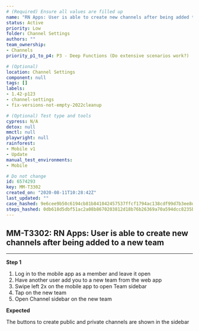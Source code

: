 ```yaml
---
# (Required) Ensure all values are filled up
name: "RN Apps: User is able to create new channels after being added to a new team"
status: Active
priority: Low
folder: Channel Settings
authors: ""
team_ownership: 
- Channels
priority_p1_to_p4: P3 - Deep Functions (Do extensive scenarios work?)

# (Optional)
location: Channel Settings
component: null
tags: []
labels: 
- 1.42-p123
- channel-settings
- fix-versions-not-empty-2022cleanup

# (Optional) Test type and tools
cypress: N/A
detox: null
mmctl: null
playwright: null
rainforest: 
- Mobile v1
- Update
manual_test_environments: 
- Mobile

# Do not change
id: 6574293
key: MM-T3302
created_on: "2020-08-11T10:28:42Z"
last_updated: ""
case_hashed: 9e6cee9b50c6194cb81b841042457537ffcf1794ac138cdf99d7b3ee8d79a2138de7eaca1404fa1b115b74a0470e3558
steps_hashed: 0db618d5dbf51ac2a08b8670203812d18b76b26369a70a594dcc8235b26e1abafdab17ffd40c008f200ff16ffa9150f7
---
```


<!-- (Auto-generated) Based on frontmatter's "key" and "name" -->

## MM-T3302: RN Apps: User is able to create new channels after being added to a new team

---

**Step 1**

1. Log in to the mobile app as a member and leave it open
2. Have another user add you to a new team from the web app
3. Swipe left 2x on the mobile app to open Team sidebar
4. Tap on the new team
5. Open Channel sidebar on the new team

**Expected**

The buttons to create public and private channels are shown in the sidebar

